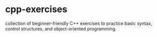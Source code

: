 # cpp-exercises
 collection of beginner-friendly C++ exercises to practice basic syntax, control structures, and object-oriented programming.
